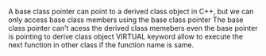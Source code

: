 A base class pointer can point to a derived class object in C++, but we can only access base class members using the base class pointer
The base class pointer can't acess the derived class memebers even the base pointer is pointing to derive class object
VIRTUAL keyword allow to execute the next function in other class if the function name is same.
